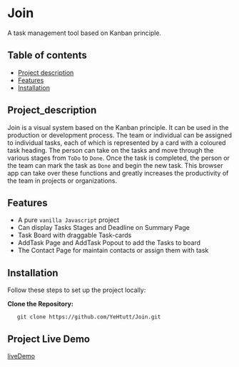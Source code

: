 
# Join

A task management tool based on Kanban principle.

## Table of contents

- [Project description](#Projekt_description )
- [Features](#features)
- [Installation](#installation)


## Project_description

Join is a visual system based on the Kanban principle. It can be used in the production or development process.
The team or individual can be assigned to individual tasks, each of which is represented by a card with a coloured task heading. The person can take on the tasks and move through the various stages from `ToDo` to `Done`. Once the task is completed, the person or the team can mark the task as `Done` and begin the new task. This browser app can take over these functions and greatly increases the productivity of the team in projects or organizations.



## Features

- A pure `vanilla Javascript` project
- Can display Tasks Stages and Deadline on Summary Page
- Task Board with draggable Task-cards
- AddTask Page and AddTask Popout to add the Tasks to board
- The Contact Page for maintain contacts or assign them with task 

## Installation

Follow these steps to set up the project locally:

**Clone the Repository:**
```
   git clone https://github.com/YeHtutt/Join.git
```


## Project Live Demo

[liveDemo](https://join.ye-htut-aung.de)


